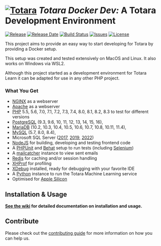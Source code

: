 # [![Totara](https://raw.githubusercontent.com/wiki/totara/totara-docker-dev/images/totara-small.png)](https://totaralearning.com) _Totara Docker Dev:_ A Totara Development Environment

[![Release](https://img.shields.io/github/v/release/totara/totara-docker-dev)](../../releases)
[![Release Date](https://img.shields.io/github/release-date/totara/totara-docker-dev)](../../releases)
[![Build Status](https://img.shields.io/github/actions/workflow/status/totara/totara-docker-dev/release.yml)](../../actions/workflows/release.yml)
[![Issues](https://img.shields.io/github/issues/totara/totara-docker-dev)](../../issues)
[![License](https://img.shields.io/github/license/totara/totara-docker-dev)](../../LICENCE)

This project aims to provide an easy way to start developing for Totara by providing a Docker setup.

This setup was created and tested extensively on MacOS and Linux. It also works on Windows via WSL2.

Although this project started as a development environment for Totara Learn it can be adapted for use in any other PHP project.

### What You Get
 * [NGINX](https://nginx.org/) as a webserver
 * [Apache](https://httpd.apache.org/) as a webserver
 * [PHP](http://php.net/) 5.5, 5.6, 7.0, 7.1, 7.2, 7.3, 7.4, 8.0, 8.1, 8.2, 8.3 to test for different versions
 * [PostgreSQL](https://www.postgresql.org/) (9.3, 9.6, 10, 11, 12, 13, 14, 15, 16), 
 * [MariaDB](https://mariadb.org/) (10.2, 10.3, 10.4, 10.5, 10.6, 10.7, 10.8, 10.11, 11.4), 
 * [MySQL](https://www.mysql.com/) (5.7, 8.0, 8.4), 
 * Microsoft SQL Server ([2017](https://www.microsoft.com/en-us/sql-server/sql-server-2017), [2019](https://www.microsoft.com/en-us/sql-server/sql-server-2019), [2022](https://www.microsoft.com/en-us/sql-server/sql-server-2022))
 * [NodeJS](https://nodejs.org/) for building, developing and testing frontend code
 * A [PHPUnit](https://phpunit.de/) and [Behat](http://behat.org/en/latest/) setup to run tests (including [Selenium](https://www.seleniumhq.org/))
 * A [mailcatcher](https://mailcatcher.me/) instance to view sent emails
 * [Redis](https://redis.io/) for caching and/or session handling
 * [XHProf](https://github.com/tideways/php-xhprof-extension) for profiling
 * [XDebug](https://xdebug.org/) installed, ready for debugging with your favorite IDE
 * A [Python](https://www.python.org/) instance to run the Totara Machine Learning service
 * Optimised for [Apple Silicon](../../wiki/Apple-Silicon-support)

## Installation & Usage

**[See the wiki](../../wiki) for detailed documentation on installation and usage.**

## Contribute

Please check out the [contributing guide](CONTRIBUTING.md) for more information on how you can help us.
